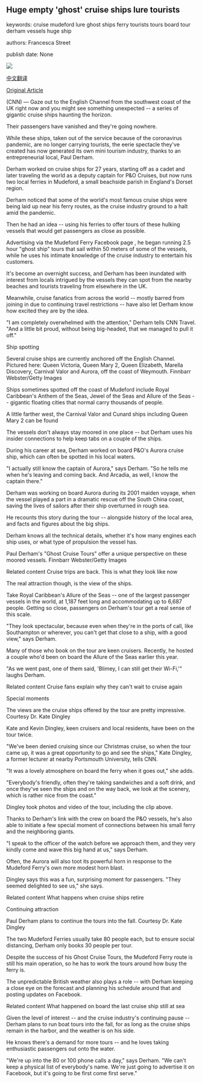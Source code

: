 ## Huge empty 'ghost' cruise ships lure tourists

keywords: cruise mudeford lure ghost ships ferry tourists tours board tour derham vessels huge ship

authors: Francesca Street

publish date: None

![](https://cdn.cnn.com/cnnnext/dam/assets/200830220735-ghost-cruise-tz-1-super-tease.jpg)

[中文翻译](Huge%20empty%20%27ghost%27%20cruise%20ships%20lure%20tourists_zh.md)

[Original Article](https://edition.cnn.com/travel/article/ghost-cruise-boat-tour-uk/index.html)

(CNN) — Gaze out to the English Channel from the southwest coast of the UK right now and you might see something unexpected -- a series of gigantic cruise ships haunting the horizon.

Their passengers have vanished and they're going nowhere.

While these ships, taken out of the service because of the coronavirus pandemic, are no longer carrying tourists, the eerie spectacle they've created has now generated its own mini tourism industry, thanks to an entrepreneurial local, Paul Derham.

Derham worked on cruise ships for 27 years, starting off as a cadet and later traveling the world as a deputy captain for P&O Cruises, but now runs two local ferries in Mudeford, a small beachside parish in England's Dorset region.

Derham noticed that some of the world's most famous cruise ships were being laid up near his ferry routes, as the cruise industry ground to a halt amid the pandemic.

Then he had an idea -- using his ferries to offer tours of these hulking vessels that would get passengers as close as possible.

Advertising via the Mudeford Ferry Facebook page , he began running 2.5 hour "ghost ship" tours that sail within 50 meters of some of the vessels, while he uses his intimate knowledge of the cruise industry to entertain his customers.

It's become an overnight success, and Derham has been inundated with interest from locals intrigued by the vessels they can spot from the nearby beaches and tourists traveling from elsewhere in the UK.

Meanwhile, cruise fanatics from across the world -- mostly barred from joining in due to continuing travel restrictions -- have also let Derham know how excited they are by the idea.

"I am completely overwhelmed with the attention," Derham tells CNN Travel. "And a little bit proud, without being big-headed, that we managed to pull it off."

Ship spotting

Several cruise ships are currently anchored off the English Channel. Pictured here: Queen Victoria, Queen Mary 2, Queen Elizabeth, Marella Discovery, Carnival Valor and Aurora, off the coast of Weymouth. Finnbarr Webster/Getty Images

Ships sometimes spotted off the coast of Mudeford include Royal Caribbean's Anthem of the Seas, Jewel of the Seas and Allure of the Seas -- gigantic floating cities that normal carry thousands of people.

A little farther west, the Carnival Valor and Cunard ships including Queen Mary 2 can be found

The vessels don't always stay moored in one place -- but Derham uses his insider connections to help keep tabs on a couple of the ships.

During his career at sea, Derham worked on board P&O's Aurora cruise ship, which can often be spotted in his local waters.

"I actually still know the captain of Aurora," says Derham. "So he tells me when he's leaving and coming back. And Arcadia, as well, I know the captain there."

Derham was working on board Aurora during its 2001 maiden voyage, when the vessel played a part in a dramatic rescue off the South China coast, saving the lives of sailors after their ship overturned in rough sea.

He recounts this story during the tour -- alongside history of the local area, and facts and figures about the big ships.

Derham knows all the technical details, whether it's how many engines each ship uses, or what type of propulsion the vessel has.

Paul Derham's "Ghost Cruise Tours" offer a unique perspective on these moored vessels. Finnbarr Webster/Getty Images

Related content Cruise trips are back. This is what they look like now

The real attraction though, is the view of the ships.

Take Royal Caribbean's Allure of the Seas -- one of the largest passenger vessels in the world, at 1,187 feet long and accommodating up to 6,687 people. Getting so close, passengers on Derham's tour get a real sense of this scale.

"They look spectacular, because even when they're in the ports of call, like Southampton or wherever, you can't get that close to a ship, with a good view," says Derham.

Many of those who book on the tour are keen cruisers. Recently, he hosted a couple who'd been on board the Allure of the Seas earlier this year.

"As we went past, one of them said, 'Blimey, I can still get their Wi-Fi,'" laughs Derham.

Related content Cruise fans explain why they can't wait to cruise again

Special moments

The views are the cruise ships offered by the tour are pretty impressive. Courtesy Dr. Kate Dingley

Kate and Kevin Dingley, keen cruisers and local residents, have been on the tour twice.

"We've been denied cruising since our Christmas cruise, so when the tour came up, it was a great opportunity to go and see the ships," Kate Dingley, a former lecturer at nearby Portsmouth University, tells CNN.

"It was a lovely atmosphere on board the ferry when it goes out," she adds.

"Everybody's friendly, often they're taking sandwiches and a soft drink, and once they've seen the ships and on the way back, we look at the scenery, which is rather nice from the coast."

Dingley took photos and video of the tour, including the clip above.

Thanks to Derham's link with the crew on board the P&O vessels, he's also able to initiate a few special moment of connections between his small ferry and the neighboring giants.

"I speak to the officer of the watch before we approach them, and they very kindly come and wave this big hand at us," says Derham.

Often, the Aurora will also toot its powerful horn in response to the Mudeford Ferry's own more modest horn blast.

Dingley says this was a fun, surprising moment for passengers. "They seemed delighted to see us," she says.

Related content What happens when cruise ships retire

Continuing attraction

Paul Derham plans to continue the tours into the fall. Courtesy Dr. Kate Dingley

The two Mudeford Ferries usually take 80 people each, but to ensure social distancing, Derham only books 30 people per tour.

Despite the success of his Ghost Cruise Tours, the Mudeford Ferry route is still his main operation, so he has to work the tours around how busy the ferry is.

The unpredictable British weather also plays a role -- with Derham keeping a close eye on the forecast and planning his schedule around that and posting updates on Facebook.

Related content What happened on board the last cruise ship still at sea

Given the level of interest -- and the cruise industry's continuing pause -- Derham plans to run boat tours into the fall, for as long as the cruise ships remain in the harbor, and the weather is on his side.

He knows there's a demand for more tours -- and he loves taking enthusiastic passengers out onto the water.

"We're up into the 80 or 100 phone calls a day," says Derham. "We can't keep a physical list of everybody's name. We're just going to advertise it on Facebook, but it's going to be first come first serve."